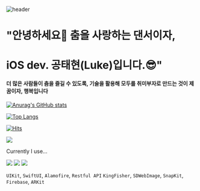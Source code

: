 ![header](https://capsule-render.vercel.app/api?type=slice&color=auto&customColorList=5,0&height=200&section=header&text=Luke&fontSize=90)

# "안녕하세요👋 춤을 사랑하는 댄서이자,
# iOS dev. 공태현(Luke)입니다.😎"

#### 더 많은 사람들이 춤을 즐길 수 있도록, 기술을 활용해 모두를 취미부자로 만드는 것이 제 꿈이자, 행복입니다 

[![Anurag's GitHub stats](https://github-readme-stats.vercel.app/api?username=Apple-Kong)](https://github.com/anuraghazra/github-readme-stats)


[![Top Langs](https://github-readme-stats.vercel.app/api/top-langs/?username=Apple-Kong&layout=compact)](https://github.com/anuraghazra/github-readme-stats)


[![Hits](https://hits.seeyoufarm.com/api/count/incr/badge.svg?url=https%3A%2F%2Fgithub.com%2FApple-Kong&count_bg=%232F3BBF&title_bg=%23454556&icon=swift.svg&icon_color=%23FFFFFF&title=hits&edge_flat=false)](https://hits.seeyoufarm.com)

<img src="https://img.shields.io/badge/Notion-black?style=flat-square&logo=Notion&logoColor=white"/></a>



Currently I use...


<img src="https://img.shields.io/badge/Swift-orange?style=flat-square&logo=Swift&logoColor=white"/></a>
<img src="https://img.shields.io/badge/Firebase-yellow?style=flat-square&logo=Firebase&logoColor=white"/></a>
<img src="https://img.shields.io/badge/Git-F05032?style=flat-square&logo=Git&logoColor=white"/></a>


`UIKit`, `SwiftUI`, `Alamofire`, `Restful API`
`KingFisher`, `SDWebImage`, `SnapKit`, `Firebase`, `ARKit`

<!--
**Apple-Kong/Apple-Kong** is a ✨ _special_ ✨ repository because its `README.md` (this file) appears on your GitHub profile.




- 🔭 I’m currently working on ...
- 🌱 I’m currently learning ...
- 👯 I’m looking to collaborate on ...
- 🤔 I’m looking for help with ...
- 💬 Ask me about ...
- 📫 How to reach me: ...
- 😄 Pronouns: ...
- ⚡ Fun fact: ...
-->
